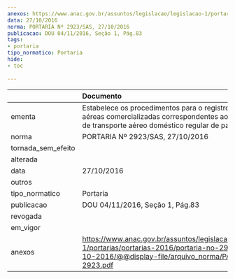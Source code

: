```yaml
---
anexos: https://www.anac.gov.br/assuntos/legislacao/legislacao-1/portarias/portarias-2016/portaria-no-2923-sas-27-10-2016/@@display-file/arquivo_norma/PA2016-2923.pdf
data: 27/10/2016
norma: PORTARIA Nº 2923/SAS, 27/10/2016
publicacao: DOU 04/11/2016, Seção 1, Pág.83
tags:
- portaria
tipo_normatico: Portaria
hide: 
- toc 
 
---
```


|                    | Documento                                                                                                                                                         |
|:-------------------|:------------------------------------------------------------------------------------------------------------------------------------------------------------------|
| ementa             | Estabelece os procedimentos para o registro das tarifas aéreas comercializadas correspondentes aos serviços de transporte aéreo doméstico regular de passageiros. |
| norma              | PORTARIA Nº 2923/SAS, 27/10/2016                                                                                                                                  |
| tornada_sem_efeito |                                                                                                                                                                   |
| alterada           |                                                                                                                                                                   |
| data               | 27/10/2016                                                                                                                                                        |
| outros             |                                                                                                                                                                   |
| tipo_normatico     | Portaria                                                                                                                                                          |
| publicacao         | DOU 04/11/2016, Seção 1, Pág.83                                                                                                                                   |
| revogada           |                                                                                                                                                                   |
| em_vigor           |                                                                                                                                                                   |
| anexos             | https://www.anac.gov.br/assuntos/legislacao/legislacao-1/portarias/portarias-2016/portaria-no-2923-sas-27-10-2016/@@display-file/arquivo_norma/PA2016-2923.pdf    |